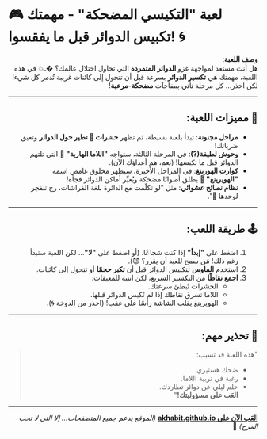 # 🎮 لعبة **"التكيسي المضحكة"** - مهمتك تكبيس الدوائر قبل ما يفقسوا! 🌀

<div dir="rtl">

**وصف اللعبة**:  
هل أنت مستعد لمواجهة غزو **الدوائر المتمردة** التي تحاول احتلال عالمك؟ �ـ💥 في هذه اللعبة، مهمتك هي **تكسير الدوائر** بسرعة قبل أن تتحول إلى كائنات غريبة تُدمر كل شيء! لكن احذر... كل مرحلة تأتي بمفاجآت **مضحكة-مرعبة**!

---

## 🎯 مميزات اللعبة:
- **مراحل مجنونة**: تبدأ بلعبة بسيطة، ثم تظهر **حشرات 🐜 تطير حول الدوائر** وتعيق ضرباتك!
- **وحوش لطيفة(?)**: في المرحلة الثالثة، ستواجه **"اللاما الهاربة" 🦙** التي تلتهم الدوائر قبل ما تكبسها! (نعم، هم أعداؤك الآن).
- **كوارث الهورينغ**: في المراحل الأخيرة، سيظهر مخلوق غامض اسمه **"الهويرينغ" 👾** يطلق أصواتًا مضحكة ويُغيِّر أماكن الدوائر فجأة!
- **نظام نصائح عشوائي**: مثل "لو تكلّمت مع الدائرة بلغة الفراشات، رح تنفجر لوحدها 🦋".

---

## 🕹 طريقة اللعب:
1. اضغط على **"إبدأ"** إذا كنت شجاعًا. (أو اضغط على **"لا"**... لكن اللعبة ستبدأ رغم ذلك! مَن سمح للعبد أن يقرر؟ 😈).
2. استخدم **الماوس** لتكبيس الدوائر قبل أن **تكبر حجمًا** أو تتحول إلى كائنات.
3. **اجمع نقاطًا** من التكسير السريع، لكن انتبه للمعيقات:
   - الحشرات تُبطئ سرعتك.
   - اللاما تسرق نقاطك إذا لم تُكبس الدوائر قبلها.
   - الهويرينغ يقلب الشاشة رأسًا على عقب! (احذر من الدوخة 🌀).

---

## 🚨 تحذير مهم:
> "هذه اللعبة قد تسبب:  
> - ضحك هستيري.  
> - رغبة في تربية اللاما.  
> - حلم ليلي عن دوائر تطاردك.  
> **العَب على مسؤوليتك!**"

---

**[العَب الآن على akhabit.github.io]([https://akhabit.github.io](https://chakhabit.github.io/kabisni/))** *(الموقع يدعم جميع المتصفحات... إلا التي لا تحب المرح)* 🎉

</div>
